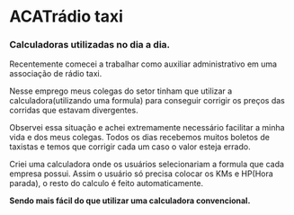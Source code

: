 # ACATrádio taxi

### Calculadoras utilizadas no dia a dia.

<p>Recentemente comecei a trabalhar como auxiliar administrativo em uma associação de rádio taxi.</p>
<p>Nesse emprego meus colegas do setor tinham que utilizar a calculadora(utilizando uma formula) para conseguir corrigir os preços das corridas que estavam divergentes.</p>
<p>Observei essa situação e achei extremamente necessário facilitar a minha vida e dos meus colegas. Todos os dias recebemos muitos boletos de taxistas e temos que corrigir cada um caso o valor esteja errado.</p>

<p>Criei uma calculadora onde os usuários selecionariam a formula que cada empresa possui. Assim o usuário só precisa colocar os KMs e HP(Hora parada), o resto do calculo é feito automaticamente.</p>
<p><strong>Sendo mais fácil do que utilizar uma calculadora convencional.</strong></p>
